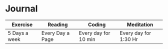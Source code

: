 # Journal
|Exercise|Reading|Coding|Meditation|
|--|--|--|--|
|5 Days a week|Every Day a Page|Every day for 10 min|Every day for 1:30 Hr|
